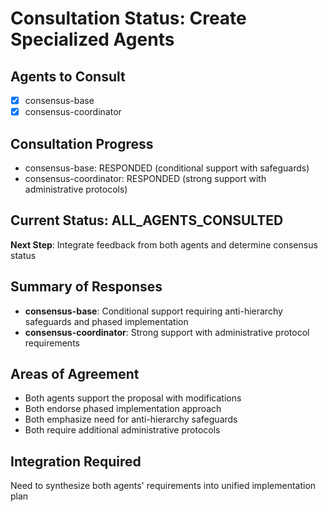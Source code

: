 # Consultation Status: Create Specialized Agents

## Agents to Consult
- [x] consensus-base
- [x] consensus-coordinator

## Consultation Progress
- consensus-base: RESPONDED (conditional support with safeguards)
- consensus-coordinator: RESPONDED (strong support with administrative protocols)

## Current Status: ALL_AGENTS_CONSULTED

**Next Step**: Integrate feedback from both agents and determine consensus status

## Summary of Responses
- **consensus-base**: Conditional support requiring anti-hierarchy safeguards and phased implementation
- **consensus-coordinator**: Strong support with administrative protocol requirements

## Areas of Agreement
- Both agents support the proposal with modifications
- Both endorse phased implementation approach
- Both emphasize need for anti-hierarchy safeguards
- Both require additional administrative protocols

## Integration Required
Need to synthesize both agents' requirements into unified implementation plan